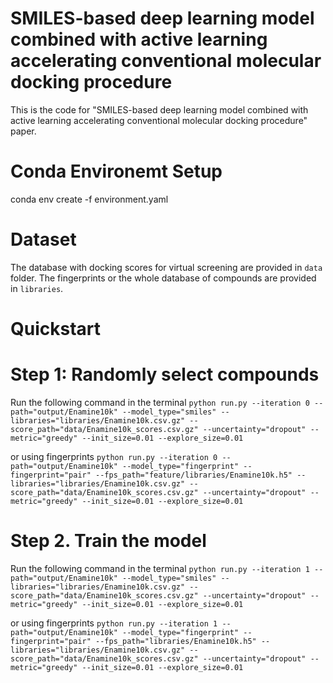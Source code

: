 # SMILES-based deep learning model combined with active learning accelerating conventional molecular docking procedure
This is the code for "SMILES-based deep learning model combined with active learning accelerating conventional molecular docking procedure" paper. 


# Conda Environemt Setup
conda env create -f environment.yaml


# Dataset
The database with docking scores for virtual screening are provided in ```data``` folder. The fingerprints or the whole database of compounds are provided in ```libraries```.


# Quickstart
# Step 1: Randomly select compounds
Run the following command in the terminal
```python run.py --iteration 0 --path="output/Enamine10k" --model_type="smiles" --libraries="libraries/Enamine10k.csv.gz" --score_path="data/Enamine10k_scores.csv.gz" --uncertainty="dropout" --metric="greedy" --init_size=0.01 --explore_size=0.01```

or using fingerprints
```python run.py --iteration 0 --path="output/Enamine10k" --model_type="fingerprint" --fingerprint="pair" --fps_path="feature/libraries/Enamine10k.h5" --libraries="libraries/Enamine10k.csv.gz" --score_path="data/Enamine10k_scores.csv.gz" --uncertainty="dropout" --metric="greedy" --init_size=0.01 --explore_size=0.01```

# Step 2. Train the model 
Run the following command in the terminal
```python run.py --iteration 1 --path="output/Enamine10k" --model_type="smiles" --libraries="libraries/Enamine10k.csv.gz" --score_path="data/Enamine10k_scores.csv.gz" --uncertainty="dropout" --metric="greedy" --init_size=0.01 --explore_size=0.01```

or using fingerprints
```python run.py --iteration 1 --path="output/Enamine10k" --model_type="fingerprint" --fingerprint="pair" --fps_path="libraries/Enamine10k.h5" --libraries="libraries/Enamine10k.csv.gz" --score_path="data/Enamine10k_scores.csv.gz" --uncertainty="dropout" --metric="greedy" --init_size=0.01 --explore_size=0.01```
